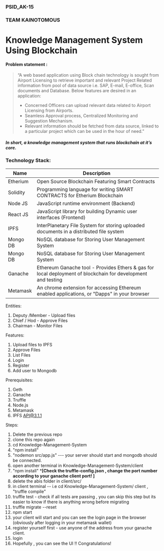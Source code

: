 ### PSID_AK-15
### TEAM KAINOTOMOUS
# Knowledge Management System Using Blockchain

#### Problem statement :
>“A web based application using Block chain technology is sought from Airport Licensing to retrieve important and relevant Project Related information from pool of data source i.e. SAP, E-mail, E-office, Scan documents and Database. Below features are desired in an application: 
> - Concerned Officers can upload relevant data related to Airport Licensing from 	Airports. 
> - Seamless Approval process, Centralized Monitoring and Suggestion Mechanism. 
> - Relevant information should be fetched from data source, linked to a 	particular project which can 	be used in the hour of need.”
##### In short, a knowledge management system that runs blockchain at it’s core.

### Technology Stack:

| Name | Description |
| ------ | ------ |
| Etherium | Open Source Blockchain Featuring Smart Contracts |
| Solidity | Programming language for writing SMART CONTRACTS for Etherium Blockchain |
| Node JS |  JavaScript runtime environment (Backend) |
| React JS |  JavaScript library for building Dynamic user interfaces (Frontend) |
| IPFS |  InterPlanetary File System for storing uploaded documents in a distributed file system |
|Mongo DB| NoSQL database for Storing User Management System|
|Mongo DB| NoSQL database for Storing User Management System|
|Ganache| Ethereum Ganache tool - Provides Ethers & gas for local deployment of blockchain for development and testing |
|Metamask| An chrome extension for accessing Ethereum enabled applications, or "Dapps" in your browser  |

Entities:
1) Deputy /Member - Upload files 
2) Chief / Hod - Approve Files 
3) Chairman - Monitor Files

Features:
1) Upload files to IPFS
2) Approve Files 
3) List Files 
4) Login 
5) Register
6) Add user to Mongodb

Prerequisites:
1) Geth
2) Ganache
3) Truffle
4) Node.js
5) Metamask
6) IPFS API@3.1.1

Steps:
1) Delete the previous repo
2) clone this repo again
3) cd Knowledge-Management-System 
4) "npm install"
5) "nodemon src/app.js"  ---  your server should start and mongodb should be connected. 
6) open another terminal in Knowledge-Management-System/client
7) "npm install"
*****[Check the truffle-config.json , change the port number according to your ganache client port! ]****
8) delete the abis folder in client/src/ 
9) in client terminal -- i.e cd Knowledge-Management-System/ client , "truffle compile"
10) truffle test - check if all tests are passing , you can skip this step but its easier to know if there is anything wrong before migrating 
11) truffle migrate --reset
12) npm start
13) your client will start  and you can see the login page in the browser (obviously after logging in your metamask wallet)
14) register yourself first - use anyone of the address from your ganache client. 
15) login 
16) Hopefully , you can see the UI !! Congratulations! 
  



